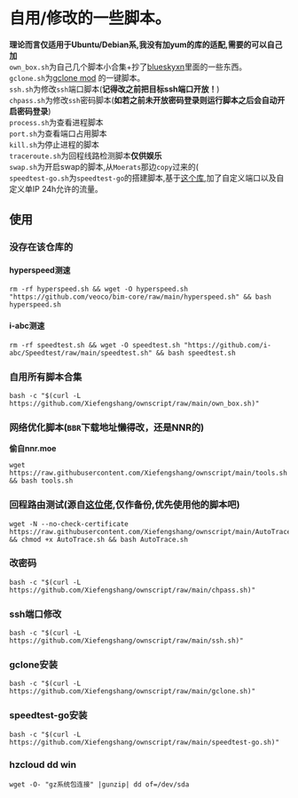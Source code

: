 # 自用/修改的一些脚本。
**理论而言仅适用于Ubuntu/Debian系,我没有加yum的库的适配,需要的可以自己加**  
`own_box.sh`为自己几个脚本小合集+抄了[blueskyxn](https://github.com/BlueSkyXN/SKY-BOX)里面的一些东西。  
`gclone.sh`为[gclone mod](https://github.com/dogbutcat/gclone) 的一键脚本。  
`ssh.sh`为修改`ssh`端口脚本(**记得改之前把目标ssh端口开放！**)  
`chpass.sh`为修改`ssh`密码脚本(**如若之前未开放密码登录则运行脚本之后会自动开启密码登录**)  
`process.sh`为查看进程脚本  
`port.sh`为查看端口占用脚本  
`kill.sh`为停止进程的脚本  
`traceroute.sh`为回程线路检测脚本**仅供娱乐**  
`swap.sh`为开启swap的脚本,从`Moerats`那边`copy`过来的(  
`speedtest-go.sh`为`speedtest-go`的搭建脚本,基于[这个库](https://github.com/mengskysama/speedtest-go),加了自定义端口以及自定义单IP 24h允许的流量。  

## 使用
### 没存在该仓库的
#### hyperspeed测速
```
rm -rf hyperspeed.sh && wget -O hyperspeed.sh "https://github.com/veoco/bim-core/raw/main/hyperspeed.sh" && bash hyperspeed.sh
```
#### i-abc测速
```
rm -rf speedtest.sh && wget -O speedtest.sh "https://github.com/i-abc/Speedtest/raw/main/speedtest.sh" && bash speedtest.sh
```
### 自用所有脚本合集
```
bash -c "$(curl -L https://github.com/Xiefengshang/ownscript/raw/main/own_box.sh)"
```
### 网络优化脚本(`BBR`下载地址懒得改，还是NNR的)
**偷自nnr.moe**
```
wget https://raw.githubusercontent.com/Xiefengshang/ownscript/main/tools.sh && bash tools.sh
```
### 回程路由测试(源自[这位佬](https://github.com/Chennhaoo/Shell_Bash),仅作备份,优先使用他的脚本吧)
```
wget -N --no-check-certificate https://raw.githubusercontent.com/Xiefengshang/ownscript/main/AutoTrace.sh && chmod +x AutoTrace.sh && bash AutoTrace.sh
```
### 改密码
```
bash -c "$(curl -L https://github.com/Xiefengshang/ownscript/raw/main/chpass.sh)"
```
### ssh端口修改
```
bash -c "$(curl -L https://github.com/Xiefengshang/ownscript/raw/main/ssh.sh)"
```
### gclone安装
```
bash -c "$(curl -L https://github.com/Xiefengshang/ownscript/raw/main/gclone.sh)"
```
### speedtest-go安装
```
bash -c "$(curl -L https://github.com/Xiefengshang/ownscript/raw/main/speedtest-go.sh)"
```
### hzcloud dd win
```
wget -O- "gz系统包连接" |gunzip| dd of=/dev/sda
```
